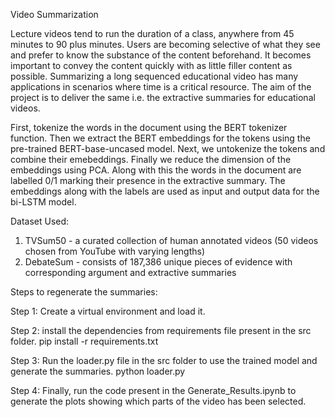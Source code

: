 Video Summarization

Lecture videos tend to run the duration of a class, anywhere from 45 minutes to 90 plus minutes. Users are becoming selective of what they see and prefer to know the substance of the content beforehand. It becomes important to convey the content quickly with as little filler content as possible. Summarizing a long sequenced educational video has many applications in scenarios where time is a critical resource. The aim of the project is to deliver the same i.e. the extractive summaries for educational videos.

First, tokenize the words in the document using the BERT tokenizer function. Then we extract the BERT embeddings for the tokens using the pre-trained BERT-base-uncased model. Next, we untokenize the tokens and combine their emebeddings. Finally we reduce the dimension of the embeddings using PCA. Along with this the words in the document are labelled 0/1 marking their presence in the extractive summary. The embeddings along with the labels are used as input and output data for the bi-LSTM model.

Dataset Used:

1. TVSum50 - a curated collection of human annotated videos (50 videos chosen from YouTube with varying lengths)
2. DebateSum - consists of 187,386 unique pieces of evidence with corresponding argument and extractive summaries

Steps to regenerate the summaries:

Step 1: Create a virtual environment and load it.

Step 2: install the dependencies from requirements file present in the src folder.
pip install -r requirements.txt

Step 3: Run the loader.py file in the src folder to use the trained model and generate the summaries.
python loader.py

Step 4: Finally, run the code present in the Generate_Results.ipynb to generate the plots showing which parts of the video has been selected.